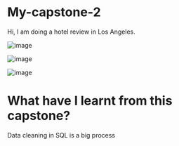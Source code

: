 # My-capstone-2

Hi, I am doing a hotel review in Los Angeles.

![image](https://user-images.githubusercontent.com/123168685/224307299-de662760-0dba-4d35-b3d0-9d5d84fa97e6.png)

![image](https://user-images.githubusercontent.com/123168685/224307321-d7bb0ba2-3565-4a84-bd2c-2a5dac9dab3a.png)

![image](https://user-images.githubusercontent.com/123168685/224307393-a38bfd58-39ee-4e52-9406-1ee50cac09b8.png)

# What have I learnt from this capstone?
Data cleaning in SQL is a big process

